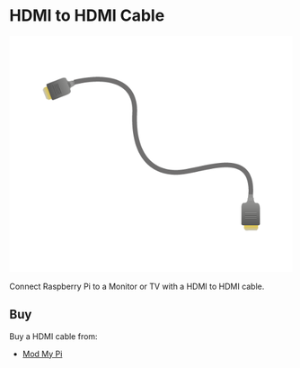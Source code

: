 # HDMI to HDMI Cable

![HDMI Cable](hdmi-lead.png)

Connect Raspberry Pi to a Monitor or TV with a HDMI to HDMI cable. 

## Buy

Buy a HDMI cable from:

- [Mod My Pi](http://www.modmypi.com/raspberry-pi/accessories/video-cables/hdmi-to-hdmi-cable-2m-v1.4-gold-plated)
